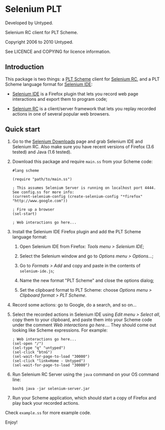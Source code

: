 Selenium PLT
============

Developed by Untyped.

Selenium RC client for PLT Scheme.

Copyright 2006 to 2010 Untyped.

See LICENCE and COPYING for licence information.

Introduction
------------

This package is two things: a [PLT Scheme][3] client for [Selenium RC][2], and a PLT Scheme language format for [Selenium IDE][1]:

 * [Selenium IDE][1] is a Firefox plugin that lets you record web page interactions and export them to program code;
 
 * [Selenium RC][2] is a client/server framework that lets you replay recorded actions in one of several popular web browsers.

[1]: http://seleniumhq.org/projects/ide
[2]: http://seleniumhq.org/projects/remote-control
[3]: http://www.plt-scheme.org

Quick start
-----------

 1. Go to the [Selenium Downloads][4] page and grab Selenium IDE and Selenium RC. Also make sure you have recent versions of Firefox (3.6 tested) and Java (1.6 tested).

 2. Download this package and require `main.ss` from your Scheme code:

        #lang scheme
        
        (require "path/to/main.ss")

        ; This assumes Selenium Server is running on localhost port 4444. See config.ss for more info:
        (current-selenium-config (create-selenium-config "*firefox" "http://www.google.com"))
        
        ; Fire up a browser
        (sel-start)
        
        ; Web interactions go here...

 3. Install the Selenium IDE Firefox plugin and add the PLT Scheme language format:

    1. Open Selenium IDE from Firefox: *Tools menu > Selenium IDE*;
    
    2. Select the Selenium window and go to *Options menu > Options...*;
    
    3. Go to *Formats > Add* and copy and paste in the contents of `selenium-ide.js`;
    
    4. Name the new format "PLT Scheme" and close the options dialog;
    
    5. Set the clipboard format to PLT Scheme: choose *Options menu > Clipboard format > PLT Scheme*.

 4. Record some actions: go to Google, do a search, and so on...
 
 5. Select the recorded actions in Selenium IDE using *Edit menu > Select all*, copy them to your clipboard, and paste them into your Scheme code under the comment *Web interactions go here...*. They should come out looking like Scheme expressions. For example:

        ; Web interactions go here...
        (sel-open "/")
        (sel-type "q" "untyped")
        (sel-click "btnG")
        (sel-wait-for-page-to-load "30000")
        (sel-click "link=Home - Untyped")
        (sel-wait-for-page-to-load "30000")

 8. Run Selenium RC Server using the `java` command on your OS command line:
 
        bash$ java -jar selenium-server.jar

 9. Run your Scheme application, which should start a copy of Firefox and play back your recorded actions.

[4]: http://seleniumhq.org/download

Check `example.ss` for more example code.

Enjoy!
